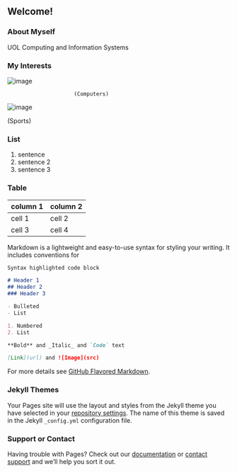 ## Welcome!

### About Myself

UOL Computing and Information Systems

### My Interests

![image](https://user-images.githubusercontent.com/70319427/91632983-59cd5e00-ea17-11ea-94e9-267ed7e8f62b.png)

                         (Computers)
![image](https://user-images.githubusercontent.com/70319427/91633019-96995500-ea17-11ea-927d-aa7b338fcc01.png)

(Sports)

### List
1. sentence
2. sentence 2
3. sentence 3

### Table

column 1 | column 2
-------- | ---------
cell 1 | cell 2
cell 3 | cell 4 

Markdown is a lightweight and easy-to-use syntax for styling your writing. It includes conventions for

```markdown
Syntax highlighted code block

# Header 1
## Header 2
### Header 3

- Bulleted
- List

1. Numbered
2. List

**Bold** and _Italic_ and `Code` text

[Link](url) and ![Image](src)
```

For more details see [GitHub Flavored Markdown](https://guides.github.com/features/mastering-markdown/).

### Jekyll Themes

Your Pages site will use the layout and styles from the Jekyll theme you have selected in your [repository settings](https://github.com/lx0416/lx.github.io/settings). The name of this theme is saved in the Jekyll `_config.yml` configuration file.

### Support or Contact

Having trouble with Pages? Check out our [documentation](https://docs.github.com/categories/github-pages-basics/) or [contact support](https://github.com/contact) and we’ll help you sort it out.
